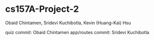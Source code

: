 # cs157A-Project-2
Obaid Chintamen, Sridevi Kuchibotla, Kevin (Huang-Kai) Hsu

quiz commit: Obaid Chintamen
app/routes commit: Sridevi Kuchibotla
